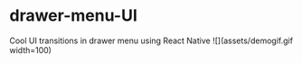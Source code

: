 # drawer-menu-UI
Cool UI transitions in drawer menu using React Native
![](assets/demogif.gif width=100)
